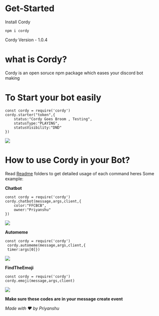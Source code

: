 # Get-Started
Install Cordy
 ```
npm i cordy
```
Cordy Version - 1.0.4
# what is Cordy?
Cordy is an open soruce npm package which eases your discord bot making
# To Start your bot easily 
```
const cordy = require('cordy')
cordy.starter("token",{
    status:"Cordy Goes Broom , Testing",
    statusType:"PLAYING",
    statusVisibility:"DND"
})
```
<img src = "https://media.discordapp.net/attachments/750089917501014036/911954534862049280/unknown.png"></img>

# How to use Cordy in your Bot?
Read [Readme](https://github.com/Priyanshu360-cpu/cordy/tree/master/readme) folders to get detailed usage of each command
heres Some example: 

**Chatbot**
```
const cordy = require('cordy')
cordy.chatbot(message,args,client,{
    color:"FFCBCB",
    owner:"Priyanshu"
})
```
<img src = "https://media.discordapp.net/attachments/750089917501014036/911955270530379796/unknown.png"></img>

**Automeme**
```
const cordy = require('cordy')
 cordy.automeme(message,args,client,{
 timer:args[0]})
 ```
<img src = "https://media.discordapp.net/attachments/750089917501014036/911955587993042954/unknown.png"></img>

**FindTheEmoji**
```
const cordy = require('cordy')
cordy.emoji(message,args,client)
```
<img src = "https://media.discordapp.net/attachments/750089917501014036/911956598669316136/unknown.png"></img>

**Make sure these codes are in your message create event**

*Made with ❤️ by Priyanshu*
